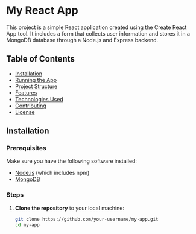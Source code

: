# My React App

This project is a simple React application created using the Create React App tool. It includes a form that collects user information and stores it in a MongoDB database through a Node.js and Express backend.

## Table of Contents

- [Installation](#installation)
- [Running the App](#running-the-app)
- [Project Structure](#project-structure)
- [Features](#features)
- [Technologies Used](#technologies-used)
- [Contributing](#contributing)
- [License](#license)

## Installation

### Prerequisites

Make sure you have the following software installed:

- [Node.js](https://nodejs.org/) (which includes npm)
- [MongoDB](https://www.mongodb.com/)

### Steps

1. **Clone the repository** to your local machine:

   ```bash
   git clone https://github.com/your-username/my-app.git
   cd my-app
